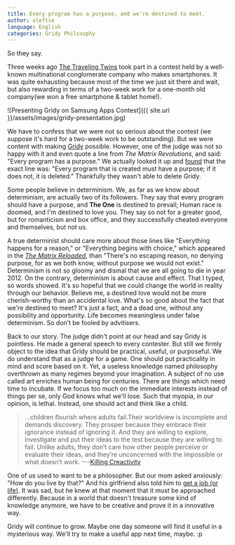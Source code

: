 ```yaml
---
title: Every program has a purpose, and we're destined to meet.
author: aleftie
language: English
categories: Gridy Philosophy
---
```

So they say.

Three weeks ago [The Traveling Twins](http://ttwns.tw) took part in a contest held by a well-known multinational conglomerate company who makes smartphones. It was quite exhausting because most of the time we just sit there and wait, but also rewarding in terms of a two-week work for a one-month old company(we won a free smartphone & tablet home!).

![Presenting Gridy on Samsung Apps Contest]({{ site.url }}/assets/images/gridy-presentation.jpg)

We have to confess that we were not so serious about the contest (we suppose it's hard for a two-week work to be outstanding). But we were content with making [Gridy](http://ttwns.tw/gridy "Link to Gridy's website") possible. However, one of the judge was not so happy with it and even quote a line from *The Matrix Revolutions*, and said: "Every program has a purpose." We actually looked it up and [found](http://www.generationterrorists.com/quotes/the_matrix_revolutions.shtml) that the exact line was: "Every program that is created must have a purpose; if it does not, it is deleted." Thankfully they wasn't able to delete Gridy.

Some people believe in determinism. We, as far as we know about determinism, are actually two of its followers. They say that every program should have a purpose, and **The One** is destined to prevail; Human race is doomed, and I'm destined to love you. They say so not for a greater good, but for romanticism and box office, and they successfully cheated everyone and themselves, but not us.

A true determinist should care more about those lines like "Everything happens for a reason," or "Everything begins with choice," which appeared in the [*The Matrix Reloaded*](http://en.wikiquote.org/wiki/The_Matrix_Reloaded), than "There's no escaping reason, no denying purpose, for as we both know, without purpose we would not exist." Determinism is not so gloomy and dismal that we are all going to die in year 2012. On the contrary, determinism is about cause and effect. That I typed, so words showed. It's so hopeful that we could change the world in reality through our behavior. Believe me, a destined love would not be more cherish-worthy than an accidental love. What's so good about the fact that we're destined to meet? It's just a fact, and a dead one, without any possibility and opportunity. Life becomes meaningless under false determinism. So don’t be fooled by advitisers.

Back to our story. The judge didn't point at our head and say Gridy is pointless. He made a general speech to every contester. But still we firmly object to the idea that Gridy should be practical, useful, or purposeful. We do understand that as a judge for a game. One should put practicality in mind and score based on it. Yet, a useless knowledge named philosophy overthrown as many regimes beyond your imagination. A subject of no use called art enriches human being for centuries. There are things which need time to incubate. If we focus too much on the immediate interests instead of things per se, only God knows what we'll lose. Such that myopia, in our opinion, is lethal. Instead, one should act and think like a child.

> ...children flourish where adults fail.Their worldview is incomplete and demands discovery. They prosper because they embrace their ignorance instead of ignoring it. And they are willing to explore, investigate and put their ideas to the test because they are willing to fail. Unlike adults, they don’t care how other people perceive or evaluate their ideas, and they’re unconcerned with the impossible or what doesn’t work.
> ---[Killing Creactivity](http://bigthink.com/ideas/killing-creativity-why-kids-draw-pictures-of-monsters-and-adults-dont?)

One of us used to want to be a philosopher. But our mom asked anxiously: "How do you live by that?" And his girlfriend also told him to [get a job (or life)](http://lyrics.wikia.com/Oasis:The_Importance_Of_Being_Idle). It was sad, but he knew at that moment that it must be approached differently. Because in a world that doesn't treasure some kind of knowledge anymore, we have to be creative and prove it in a innovative way.

Gridy will continue to grow. Maybe one day someone will find it useful in a mysterious way. We'll try to make a useful app next time, maybe. :p

